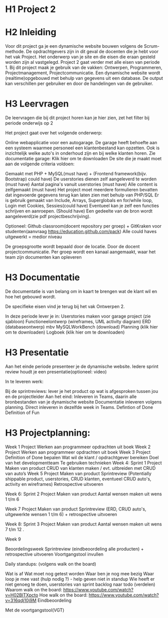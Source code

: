 # H1 Project 2

# H2 Inleiding
Voor dit project ga je een dynamische website bouwen volgens de Scrum-methode. 
De opdrachtgevers zijn in dit geval de docenten die je hebt voor het vak Project. Het onderwerp van je site en die eisen die eraan gesteld worden zijn al vastgelegd. Project 2 gaat verder met alle eisen van periode 1. Bij dit project maak je gebruik van de vakken: Ontwerpen, Programmeren, Projectmanagement, Projectcommunicatie.
Een dynamische website wordt (realtime)opgebouwd met behulp van gegevens uit een database. De output kan verschillen per gebruiker en door de handelingen van de gebruiker. 

# H3 Leervragen

De leervragen die bij dit project horen kan je hier zien, zet het filter bij periode onderwijs op 2 

Het project gaat over het volgende onderwerp: 

Online webapplicatie voor een autogarage.
De garage heeft behoefte aan een systeem waarmee personeel een klantenbestand kan opzetten.
Ook is inzichtelijk welke auto's in onderhoud zijn en bij welke klanten horen.
Zie documentatie garage: Klik hier om te downloaden
De site die je maakt moet aan de volgende criteria voldoen:

Gemaakt met PHP + MySQL(must have) + (Frontend framework(bijv. Bootstrap) could have)
De userstories dienen zelf aangeleverd te worden (must have)
Aantal pagina's vanuit userstories (must have)
Alle content is zelfgemaakt (must have)
Het project moet meerdere formulieren bevatten dat ingevoerde gegevens terug kan laten zien met behulp van PHP/SQL
Er is gebruik gemaakt van Include, Arrays, Superglobals en for/while loop,
Login met Cookies, Sessies(could have)
Eventueel kan je zelf een functies schrijven en aanroepen. (Should have)
Een gedeelte van de bron wordt aangeleverd(zie pdf projectbeschrijving).

Optioneel: Github classroom(docent repository per groep) + GitKraken voor studenten(aanvraag https://education.github.com/pack)
Alle could haves uitgewerkt = medior niveau

De groepsgrootte wordt bepaald door de locatie. Door de docent projectcommunicatie.
Per groep wordt een kanaal aangemaakt, waar het team zijn documenten kan opleveren

 

# H3 Documentatie

De documentatie is van belang om in kaart te brengen wat de klant wil en hoe het gebouwd wordt. 

De specifieke eisen vind je terug bij het vak Ontwerpen 2. 

In deze periode lever je in:
Userstories maken voor garage project (zie sjabloon)
Functioneelontwerp (wireframes, UML activity diagram)
ERD (databaseontwerp) mbv MySQLWorkBench (download)
Planning (klik hier om te downloaden)
Logboek (klik hier om te downloaden)
 

# H3 Presentatie 

Aan het einde periode presenteer je de dynamische website.
Iedere sprint review houdt je een presentatie(optioneel: video)

In te leveren werk: 

Bij de sprintreviews: lever je het product op wat is afgesproken tussen jou en de projectleider
Aan het eind: Inleveren in Teams, daarin alle bronbestanden van je dynamische website
Documentatie inleveren volgens planning. Direct inleveren in dezelfde week in Teams.
Defintion of Done 
Definition of Fun 

# H3 Projectplanning:

Week 1
Project
Werken aan programmeer opdrachten uit boek
Week 2
Project
Werken aan programmeer opdrachten uit boek
Week 3
Project
Definition of Done bepalen
Wat wil de klant / opdrachtgever bereiken
Doel van het developmentteam
Te gebruiken technieken
Week 4: Sprint 1
Project
Maken van product
CRUD van klanten maken / evt. uitbreiden met CRUD van auto’s
Week 5
Project
Maken van product
Sprintreview (Potentially shippable product, userstories, CRUD klanten, eventueel CRUD auto's, activity en wireframes)
Retrospective uitvoeren
 
Week 6: Sprint 2
Project
Maken van product
Aantal wensen maken uit wens 1 t/m 6
 

Week 7
Project
Maken van product
Sprintreview (ERD, CRUD auto's,  uitgewerkte wensen 1 t/m 6) + retrospective uitvoeren
 

Week 8: Sprint 3
Project
Maken van product
Aantal wensen maken uit wens 7 t/m 12
.

Week 9

Beoordelingsweek
Sprintreview (eindbeoordeling alle producten) + retrospective uitvoeren
Voortgangstool invullen
 
Daily standups: (volgens walk on the board)

Wat is af
Wat moet nog getest worden
Waar ben je nog mee bezig
Waar loop je mee vast (hulp nodig ?) - help geven niet in standup
Wie heeft er niet genoeg te doen, userstories van sprint backlog naar todo (verdelen)
Waarom walk on the board: https://www.youtube.com/watch?v=H02BlTXpcto
Hoe walk on the board: https://www.youtube.com/watch?v=316qdj10j9M
Eindbeoordeling

Met de voortgangstool(VGT)

